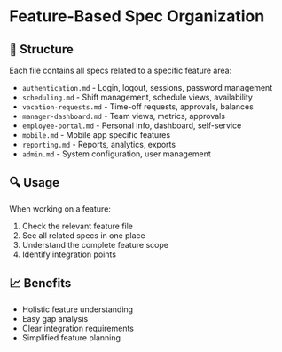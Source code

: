 # Feature-Based Spec Organization

## 📁 Structure
Each file contains all specs related to a specific feature area:

- `authentication.md` - Login, logout, sessions, password management
- `scheduling.md` - Shift management, schedule views, availability
- `vacation-requests.md` - Time-off requests, approvals, balances
- `manager-dashboard.md` - Team views, metrics, approvals
- `employee-portal.md` - Personal info, dashboard, self-service
- `mobile.md` - Mobile app specific features
- `reporting.md` - Reports, analytics, exports
- `admin.md` - System configuration, user management

## 🔍 Usage
When working on a feature:
1. Check the relevant feature file
2. See all related specs in one place
3. Understand the complete feature scope
4. Identify integration points

## 📈 Benefits
- Holistic feature understanding
- Easy gap analysis
- Clear integration requirements
- Simplified feature planning